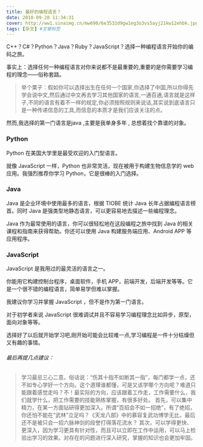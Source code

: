 ```yaml
---
title: 最好的编程语言？
date: 2018-09-28 11:34:31
cover: http://ww1.sinaimg.cn/mw690/6e3532d9gw1eg3o3vs5ayj21kw12ehbk.jpg
tags: [杂文] #文章标签
---
```

C++？C#？Python？Java？Ruby？JavaScript？选择一种编程语言开始你的编码之旅。

事实上：选择任何一种编程语言对你来说都不是最重要的,重要的是你需要学习编程的理念——俗称套路。

>举个栗子：假如你可以选择出生在任何一个国家,你选择了中国,所以你得先学会说中文,然后通过中文再去学习其他国家的语言,一通百通,语言就是这样子,不同的语言有着不一样的规定,你必须按照规则来说话,其实说到底语言只是一种传递信息的工具,而信息的本质才是我们应该关注的点。

然而,我选择的第一门语言是java ,主要是我单身多年 , 总想着找个靠谱的对象。

### Python
Python 在美国大学里是最受欢迎的入门型语言。

就像 JavaScript 一样，Python 也非常灵活，现在被用于构建生物信息学的 web 应用。我强烈推荐你学习 Python，它是很棒的入门选择。

### Java
Java 是企业环境中使用最多的语言，根据 TIOBE 统计 Java 长年占据编程语言榜首。同时 Java 是强类型地静态语言，可以更容易地去描述一些编程理念。

Java 作为最常使用的语言，你可以很轻松地在这段编程之旅中找到 Java 的相关课程和指南来获得帮助。你还可以使用 Java 构建服务端应用、Android APP 等应用程序。

### JavaScript
JavaScript 是我用过的最灵活的语言之一。

你能用它构建控制台程序，桌面软件，手机 APP，前端开发，后端开发等等。它是一个很不错的编程语言，简单易学但难以掌握。

我建议你学习并掌握 JavaScript ，但不是作为第一门语言。

对于初学者来说 JavaScript 很难调试并且不容易学习编程理念比如异步，原型，面向对象等等。

选择好了以后就开始学习吧,刚开始可能会比较难一点,学习编程是一件十分枯燥但又有趣的事情。


###### 最后再提几点建议：

>学习最忌三心二意。俗话说：“伤其十指不如断其一指”，每门都学一点，还不如专心学好一个方向。这个道理谁都懂，可是又该学哪个方向呢？难道只能跟着感觉走吗？不！最实际的方向，应该跟着工作走，工作需要什么，我们就学什么，把工作需要的技能熟练掌握，有很多好处。
首先，可以集中精力，在某一方面钻研得更加深入。所谓“百招会不如一招绝”，有了绝招，你还怕不能在“武林”立足吗？《天龙八部》中的慕容复武功博学无比，最后还不是被只会一招六脉神剑的段誉打得落花流水？
其次，可以学得更快、更深入，因为学习更具有针对性，而且可以立即在工作中运用，可以马上检验出学习的效果。对存在的问题进行深入研究，掌握的知识也会更加牢固。


















